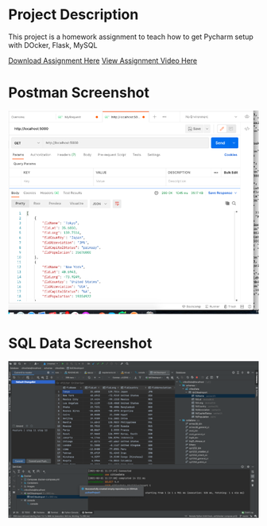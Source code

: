 # Project Description
This project is a homework assignment to teach how to get Pycharm setup with DOcker, Flask, MySQL

[Download Assignment Here](PPPSQL-Homework.pdf)
[View Assignment Video Here]()
# Postman Screenshot
![postman request output](screenshots/postman.png)
# SQL Data Screenshot
![pycharm data query](screenshots/query.png)